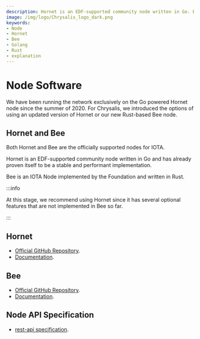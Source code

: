 ```yaml
---
description: Hornet is an EDF-supported community node written in Go. Bee is an IOTA Node implemented by the Foundation and written in Rust. We recommend using Hornet since it has several optional features that are not implemented in Bee.
image: /img/logo/Chrysalis_logo_dark.png
keywords:
- Node
- Hornet
- Bee
- Golang
- Rust
- explanation
---
```

# Node Software

We have been running the network exclusively on the Go powered Hornet node since the summer of 2020. For Chrysalis, we introduced the options of using an updated version of Hornet or our new Rust-based Bee node.

## Hornet and Bee

Both Hornet and Bee are the officially supported nodes for IOTA.

Hornet is an EDF-supported community node written in Go and has already proven itself to be a stable and performant implementation. 

Bee is an IOTA Node implemented by the Foundation and written in Rust.

:::info

At this stage, we recommend using Hornet since it has several optional features that are not implemented in Bee so far.

:::

## Hornet

- [Official GitHub Repository](https://github.com/gohornet/hornet).
- [Documentation](https://wiki.iota.org/hornet/welcome).

## Bee
- [Official GitHub Repository](https://github.com/iotaledger/bee/tree/chrysalis-pt-2).
- [Documentation](https://wiki.iota.org/bee/welcome).

## Node API Specification

- [rest-api specification](https://editor.swagger.io/?url=https://raw.githubusercontent.com/iotaledger/tips/main/tips/TIP-0013/rest-api.yaml).

